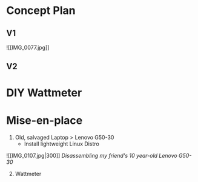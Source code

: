 # Concept Plan

## V1
![[IMG_0077.jpg]]
## V2

# DIY Wattmeter



# Mise-en-place

1. Old, salvaged Laptop > Lenovo G50-30
	- Install lightweight Linux Distro


![[IMG_0107.jpg|300]]
*Disassembling my friend's 10 year-old Lenovo G50-30*


2. Wattmeter




